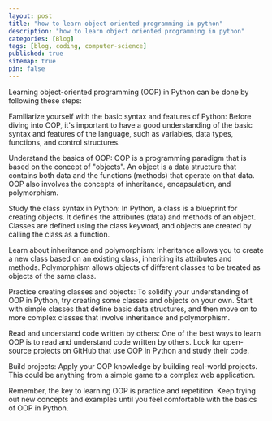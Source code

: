 ```yaml
---
layout: post
title: "how to learn object oriented programming in python"
description: "how to learn object oriented programming in python"
categories: [Blog]
tags: [blog, coding, computer-science]
published: true
sitemap: true
pin: false
---
```



Learning object-oriented programming (OOP) in Python can be done by following these steps:

Familiarize yourself with the basic syntax and features of Python: Before diving into OOP, it's important to have a good understanding of the basic syntax and features of the language, such as variables, data types, functions, and control structures.

Understand the basics of OOP: OOP is a programming paradigm that is based on the concept of "objects". An object is a data structure that contains both data and the functions (methods) that operate on that data. OOP also involves the concepts of inheritance, encapsulation, and polymorphism.

Study the class syntax in Python: In Python, a class is a blueprint for creating objects. It defines the attributes (data) and methods of an object. Classes are defined using the class keyword, and objects are created by calling the class as a function.

Learn about inheritance and polymorphism: Inheritance allows you to create a new class based on an existing class, inheriting its attributes and methods. Polymorphism allows objects of different classes to be treated as objects of the same class.

Practice creating classes and objects: To solidify your understanding of OOP in Python, try creating some classes and objects on your own. Start with simple classes that define basic data structures, and then move on to more complex classes that involve inheritance and polymorphism.

Read and understand code written by others: One of the best ways to learn OOP is to read and understand code written by others. Look for open-source projects on GitHub that use OOP in Python and study their code.

Build projects: Apply your OOP knowledge by building real-world projects. This could be anything from a simple game to a complex web application.

Remember, the key to learning OOP is practice and repetition. Keep trying out new concepts and examples until you feel comfortable with the basics of OOP in Python.



